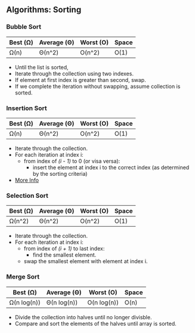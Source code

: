 ## Algorithms: Sorting
### Bubble Sort
| Best (Ω) | Average (Θ) | Worst (O) | Space |
|----------|-------------|-----------|-------|
|   Ω(n)   |   Θ(n^2)    |   O(n^2)  |  O(1) |
* Until the list is sorted,
* Iterate through the collection using two indexes.
* If element at first index is greater than second, swap.
* If we complete the iteration without swapping, assume collection is sorted.

### Insertion Sort
| Best (Ω) | Average (Θ) | Worst (O) | Space |
|----------|-------------|-----------|-------|
|   Ω(n)   |   Θ(n^2)    |   O(n^2)  |  O(1) |

* Iterate through the collection.
* For each iteration at index i:
  * from index of *(i - 1)* to 0 (or visa versa):
    * insert the element at index i to the correct index (as determined by the sorting criteria)
* [More Info](https://www.geeksforgeeks.org/insertion-sort/)
### Selection Sort
| Best (Ω) | Average (Θ) | Worst (O) | Space |
|----------|-------------|-----------|-------|
|   Ω(n^2) |   Θ(n^2)    |   O(n^2)  |  O(1) |
* Iterate through the collection.
* For each iteration at index i:
  * from index of *(i + 1)* to last index:
    * find the smallest element.
  * swap the smallest element with element at index i.
### Merge Sort
| Best (Ω)      | Average (Θ)      | Worst (O)      | Space |
|---------------|------------------|----------------|-------|
|   Ω(n log(n)) |   Θ(n log(n))    |   O(n log(n))  |  O(n) |
* Divide the collection into halves until no longer divisble.
* Compare and sort the elements of the halves until array is sorted.